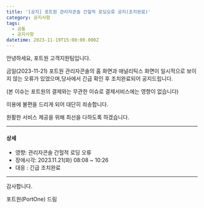 ```yaml
---
title: '[공지] 포트원 관리자콘솔 간헐적 로딩오류 공지(조치완료)'
category: 공지사항
tags:
  - 공통
  - 공지사항
datetime: 2023-11-19T15:00:00.000Z
---
```


안녕하세요, 포트원 고객지원팀입니다.

금일(2023-11-21) 포트원 관리자콘솔의 홈 화면과 애널리틱스 화면이 일시적으로 보이지 않는 오류가 있었으며,당사에서 긴급 확인 후 조치완료되어 공지드립니다.

(본 이슈는 포트원의 결제와는 무관한 이슈로 결제서비스에는 영향이 없습니다)

이용에 불편을 드리게 되어 대단히 죄송합니다.

원활한 서비스 제공을 위해 최선을 다하도록 하겠습니다.

---

#### 상세

- 영향: 관리자콘솔 간헐적 로딩 오류
- 장애시각: 2023.11.21(화) 08:08 \~ 10:26
- 대응 : 긴급 조치완료

---

감사합니다.

포트원(PortOne) 드림
